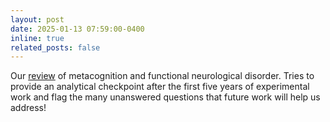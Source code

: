 ```yaml
---
layout: post
date: 2025-01-13 07:59:00-0400
inline: true
related_posts: false
---
```


Our [review](https://academic.oup.com/braincomms/article/7/1/fcaf014/7953182) of metacognition and functional neurological disorder.  Tries to provide an analytical checkpoint after the first five years of experimental work and flag the many unanswered questions that future work will help us address!
